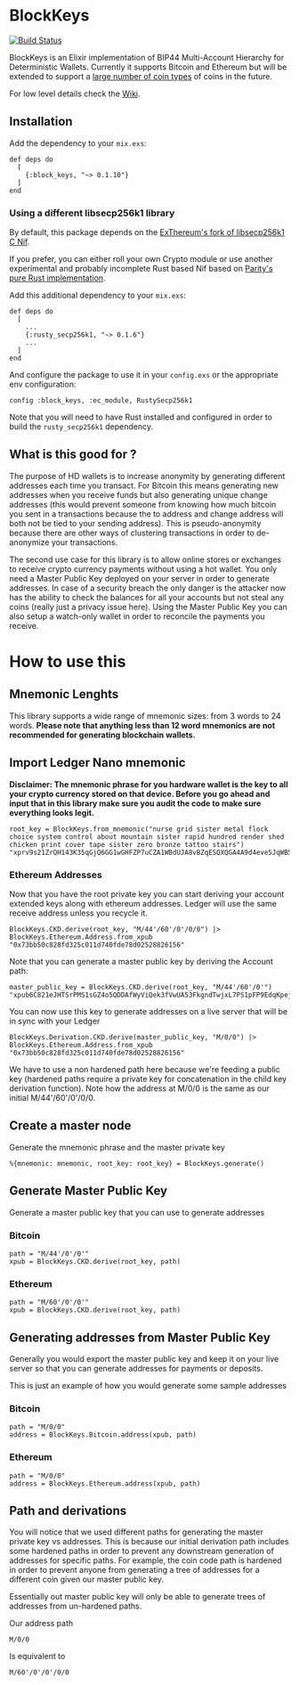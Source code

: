 # BlockKeys

[![Build Status](https://travis-ci.com/AgileAlpha/block_keys.svg?branch=master)](https://travis-ci.com/AgileAlpha/block_keys)

BlockKeys is an Elixir implementation of BIP44 Multi-Account Hierarchy for Deterministic Wallets.
Currently it supports Bitcoin and Ethereum but will be extended to support a [large number of coin types](https://github.com/satoshilabs/slips/blob/master/slip-0044.md) of coins in the future.

For low level details check the [Wiki](https://github.com/AgileAlpha/block_keys/wiki).

## Installation

Add the dependency to your `mix.exs`:

```
def deps do
  [
    {:block_keys, "~> 0.1.10"}
  ]
end
```

### Using a different libsecp256k1 library

By default, this package depends on the [ExThereum's fork of libsecp256k1 C Nif](https://github.com/exthereum/libsecp256k1).

If you prefer, you can either roll your own Crypto module or use another experimental and probably incomplete Rust based Nif
based on [Parity's pure Rust implementation](https://crates.io/crates/libsecp256k1).

Add this additional dependency to your `mix.exs`:

```
def deps do
  [
    ...
    {:rusty_secp256k1, "~> 0.1.6"}
    ...
  ]
end
```

And configure the package to use it in your `config.exs` or the appropriate env configuration:

```
config :block_keys, :ec_module, RustySecp256k1
```

Note that you will need to have Rust installed and configured in order to build the `rusty_secp256k1` dependency.

## What is this good for ?

The purpose of HD wallets is to increase anonymity by generating different addresses each time you transact. For Bitcoin this means generating
new addresses when you receive funds but also generating unique change addresses (this would prevent someone from knowing how much bitcoin you
sent in a transactions because the to address and change address will both not be tied to your sending address). This is pseudo-anonymity because
there are other ways of clustering transactions in order to de-anonymize your transactions.

The second use case for this library is to allow online stores or exchanges to receive crypto currency payments without using a hot wallet.
You only need a Master Public Key deployed on your server in order to generate addresses. In case of a security breach the only danger is
the attacker now has the ability to check the balances for all your accounts but not steal any coins (really just a privacy issue here).
Using the Master Public Key you can also setup a watch-only wallet in order to reconcile the payments you receive.

# How to use this

## Mnemonic Lenghts

This library supports a wide range of mnemonic sizes: from 3 words to 24 words. **Please note that anything less than 12 word mnemonics are not
recommended for generating blockchain wallets.**

## Import Ledger Nano mnemonic

**Disclaimer: The mnemonic phrase for you hardware wallet is the key to all your crypto currency stored on that device. Before you go ahead and
input that in this library make sure you audit the code to make sure everything looks legit.**

```
root_key = BlockKeys.from_mnemonic("nurse grid sister metal flock choice system control about mountain sister rapid hundred render shed chicken print cover tape sister zero bronze tattoo stairs")
"xprv9s21ZrQH143K35qGjQ6GG1wGHFZP7uCZA1WBdUJA8vBZqESQXQGA4A9d4eve5JqWB5m8YTMcNe8cc7c3FVzDGNcmiabi9WQycbFeEvvJF2D"
```

### Ethereum Addresses

Now that you have the root private key you can start deriving your account extended keys along with ethereum addresses. Ledger will use the same receive address
unless you recycle it.

```
BlockKeys.CKD.derive(root_key, "M/44'/60'/0'/0/0") |> BlockKeys.Ethereum.Address.from_xpub
"0x73bb50c828fd325c011d740fde78d02528826156"
```

Note that you can generate a master public key by deriving the Account path:

```
master_public_key = BlockKeys.CKD.derive(root_key, "M/44'/60'/0'")
"xpub6C821eJHTSrPMS1sGZ4o5QDDAfWyViQek3fVwUA53FkgndTwjxL7PS1pFP9EdqKpejTZeaQkmxoergebKCpVpPuTdE67Kzn2jZn9AL9TzxD"
```

You can now use this key to generate addresses on a live server that will be in sync with your Ledger

```
BlockKeys.Derivation.CKD.derive(master_public_key, "M/0/0") |> BlockKeys.Ethereum.Address.from_xpub
"0x73bb50c828fd325c011d740fde78d02528826156"
```

We have to use a non hardened path here because we're feeding a public key (hardened paths require a private key for concatenation in the child key derivation function). Note how the address at M/0/0 is the same as our initial M/44'/60'/0'/0/0.

## Create a master node

Generate the mnemonic phrase and the master private key

```
%{mnemonic: mnemonic, root_key: root_key} = BlockKeys.generate()
```

## Generate Master Public Key

Generate a master public key that you can use to generate addresses

### Bitcoin

```
path = "M/44'/0'/0'"
xpub = BlockKeys.CKD.derive(root_key, path)
```

### Ethereum

```
path = "M/60'/0'/0'"
xpub = BlockKeys.CKD.derive(root_key, path)
```

## Generating addresses from Master Public Key

Generally you would export the master public key and keep it on your live server so that you can generate addresses for payments or deposits.

This is just an example of how you would generate some sample addresses

### Bitcoin

```
path = "M/0/0"
address = BlockKeys.Bitcoin.address(xpub, path)
```

### Ethereum

```
path = "M/0/0"
address = BlockKeys.Ethereum.address(xpub, path)
```

## Path and derivations

You will notice that we used different paths for generating the master private key vs addresses. This is because our initial derivation path includes some hardened paths in order to prevent any downstream generation of addresses for specific paths. For example, the coin code path is hardened in order to prevent anyone from generating a tree of addresses for a different coin given our master public key.

Essentially out master public key will only be able to generate trees of addresses from un-hardened paths.

Our address path

```
M/0/0
```

Is equivalent to

```
M/60'/0'/0'/0/0
```
